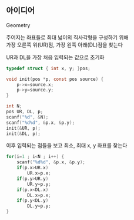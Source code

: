 ## 아이디어
Geometry  
  
주어지는 좌표들로 최대 넓이의 직사각형을 구성하기 위해  
가장 오른쪽 위(UR)점, 가장 왼쪽 아래(DL)점을 찾는다  
  
UR과 DL을 가장 처음 입력되는 값으로 초기화
```c
typedef struct { int x, y; }pos;

void init(pos *p, const pos source) {
	p->x=source.x;
	p->y=source.y;
}

int N;
pos UR, DL, p;
scanf("%d", &N);
scanf("%d%d", &p.x, &p.y);
init(&UR, p);
init(&DL, p);
```
이후 입력되는 점들을 보고 최소, 최대 x, y 좌표를 찾는다
```c
for(i=1 ; i<N ; i++) {
	scanf("%d%d", &p.x, &p.y);
	if(p.x>UR.x)
		UR.x=p.x;
	if(p.y>UR.y)
		UR.y=p.y;
	if(p.x<DL.x)
		DL.x=p.x;
	if(p.y<DL.y)
		DL.y=p.y;
}
```
